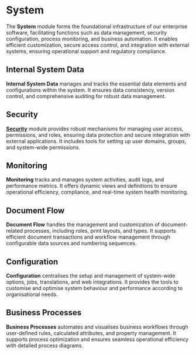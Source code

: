 # System

The **System** module forms the foundational infrastructure of our enterprise software, facilitating functions such as data management, security configuration, process monitoring, and business automation. It enables efficient customization, secure access control, and integration with external systems, ensuring operational support and regulatory compliance.

## Internal System Data

**Internal System Data** manages and tracks the essential data elements and configurations within the system. It ensures data consistency, version control, and comprehensive auditing for robust data management.

## Security

[**Security**]() module provides robust mechanisms for managing user access, permissions, and roles, ensuring data protection and secure integration with external applications. It includes tools for setting up user domains, groups, and system-wide permissions.

## Monitoring

**Monitoring** tracks and manages system activities, audit logs, and performance metrics. It offers dynamic views and definitions to ensure operational efficiency, compliance, and real-time system health monitoring.

## Document Flow

**Document Flow** handles the management and customization of document-related processes, including roles, print layouts, and types. It supports efficient document transactions and workflow management through configurable data sources and numbering sequences.

## Configuration

**Configuration** centralises the setup and management of system-wide options, jobs, translations, and web integrations. It provides the tools to customise and optimise system behaviour and performance according to organisational needs.

## Business Processes

**Business Processes** automates and visualises business workflows through user-defined rules, calculated attributes, and property management. It supports process optimization and ensures seamless operational efficiency with detailed process diagrams.
